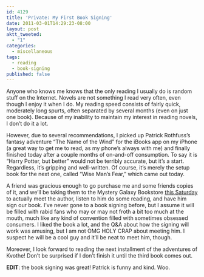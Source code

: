 ```yaml
---
id: 4129
title: 'Private: My First Book Signing'
date: 2011-03-01T14:29:23-08:00
layout: post
aktt_tweeted:
  - "1"
categories:
  - miscellaneous
tags:
  - reading
  - book-signing
published: false
---
```

Anyone who knows me knows that the only reading I usually do is random stuff on the Internet. Novels are not something I read very often, even though I enjoy it when I do. My reading speed consists of fairly quick, moderately long spurts, often separated by several months (even on just one book). Because of my inability to maintain my interest in reading novels, I don&#8217;t do it a lot.

However, due to several recommendations, I picked up Patrick Rothfuss&#8217;s fantasy adventure &#8220;The Name of the Wind&#8221; for the iBooks app on my iPhone (a great way to get me to read, as my phone&#8217;s always with me) and finally finished today after a couple months of on-and-off consumption. To say it is &#8220;Harry Potter, but better&#8221; would not be terribly accurate, but it&#8217;s a start. Regardless, it&#8217;s gripping and well-written. Of course, it&#8217;s merely the setup book for the next one, called &#8220;Wise Man&#8217;s Fear,&#8221; which came out today.

A friend was gracious enough to go purchase me and some friends copies of it, and we&#8217;ll be taking them to the Mystery Galaxy Bookstore [this Saturday](http://www.mystgalaxy.com/event/patrick-rothfuss-signs) to actually meet the author, listen to him do some reading, and have him sign our book. I&#8217;ve never gone to a book signing before, but I assume it will be filled with rabid fans who may or may not froth a bit too much at the mouth, much like any kind of convention filled with sometimes obsessed consumers. I liked the book a lot, and the Q&A about how the signing will work was amusing, but I am not OMG HOLY CRAP about meeting him. I suspect he will be a cool guy and it&#8217;ll be neat to meet him, though.

Moreover, I look forward to reading the next installment of the adventures of Kvothe! Don&#8217;t be surprised if I don&#8217;t finish it until the third book comes out.

**EDIT**: the book signing was great! Patrick is funny and kind. Woo.
